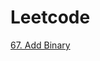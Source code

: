 # Leetcode

[67. Add Binary](https://github.com/Adalyne/CPE/blob/aa8a14d41f510ce6916878ba309e770f5432e2c2/CPE49/YKL11.UVA10035.md) 
